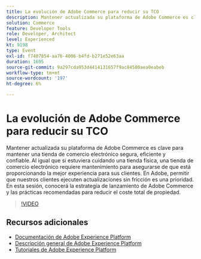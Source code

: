 ```yaml
---
title: La evolución de Adobe Commerce para reducir su TCO
description: Mantener actualizada su plataforma de Adobe Commerce es clave para mantener una tienda de comercio electrónico segura, eficiente y confiable. Al igual que si estuviera cuidando una tienda física, una tienda de comercio electrónico requiere mantenimiento para asegurarse de que está proporcionando la mejor experiencia para sus clientes.  En Adobe, permitir que nuestros clientes ejecuten actualizaciones sin fricción es una prioridad. En esta sesión, conocerá la estrategia de lanzamiento de Adobe Commerce y las prácticas recomendadas para reducir el coste total de propiedad.
solution: Commerce
feature: Developer Tools
role: Developer, Architect
level: Experienced
kt: 9198
type: Event
exl-id: f7407854-aa76-4006-b4fd-b271e52e63aa
duration: 1695
source-git-commit: 9a297cda953d4414131657f9ac84580aea0eabeb
workflow-type: tm+mt
source-wordcount: '197'
ht-degree: 6%

---
```


# La evolución de Adobe Commerce para reducir su TCO

Mantener actualizada su plataforma de Adobe Commerce es clave para mantener una tienda de comercio electrónico segura, eficiente y confiable. Al igual que si estuviera cuidando una tienda física, una tienda de comercio electrónico requiere mantenimiento para asegurarse de que está proporcionando la mejor experiencia para sus clientes.  En Adobe, permitir que nuestros clientes ejecuten actualizaciones sin fricción es una prioridad. En esta sesión, conocerá la estrategia de lanzamiento de Adobe Commerce y las prácticas recomendadas para reducir el coste total de propiedad.

>[!VIDEO](https://video.tv.adobe.com/v/337765/?quality=12&learn=on&hidetitle=true)

## Recursos adicionales

- [Documentación de Adobe Experience Platform](https://experienceleague.adobe.com/docs/experience-platform.html)
- [Descripción general de Adobe Experience Platform](https://experienceleague.adobe.com/docs/experience-platform/landing/home.html?lang=es)
- [Tutoriales de Adobe Experience Platform](https://experienceleague.adobe.com/docs/platform-learn/tutorials/overview.html?lang=es)
